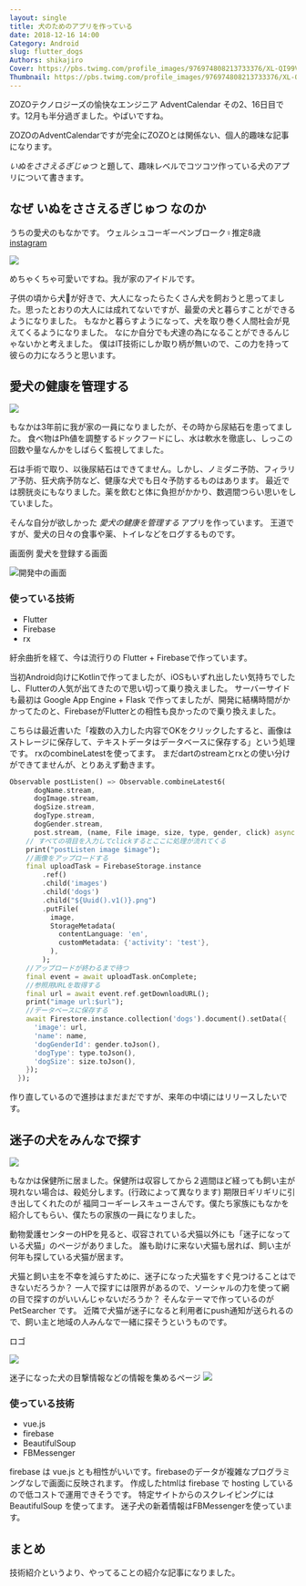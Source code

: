 ```yaml
---
layout: single
title: 犬のためのアプリを作っている
date: 2018-12-16 14:00
Category: Android
slug: flutter_dogs
Authors: shikajiro
Cover: https://pbs.twimg.com/profile_images/976974808213733376/XL-QI99V_400x400.jpg
Thumbnail: https://pbs.twimg.com/profile_images/976974808213733376/XL-QI99V_400x400.jpg
---
```


ZOZOテクノロジーズの愉快なエンジニア AdventCalendar その2、16日目です。12月も半分過ぎました。やばいですね。

ZOZOのAdventCalendarですが完全にZOZOとは関係ない、個人的趣味な記事になります。

 *いぬをささえるぎじゅつ* と題して、趣味レベルでコツコツ作っている犬のアプリについて書きます。

## なぜ いぬをささえるぎじゅつ なのか

うちの愛犬のもなかです。 ウェルシュコーギーペンブローク♀推定8歳 [instagram](https://www.instagram.com/monakoala/)

![](https://pbs.twimg.com/profile_images/976974808213733376/XL-QI99V_400x400.jpg)

めちゃくちゃ可愛いですね。我が家のアイドルです。

子供の頃から犬🐶が好きで、大人になったらたくさん犬を飼おうと思ってました。思ったとおりの大人には成れてないですが、最愛の犬と暮らすことができるようになりました。
もなかと暮らすようになって、犬を取り巻く人間社会が見えてくるようになりました。
なにか自分でも犬達の為になることができるんじゃないかと考えました。
僕はIT技術にしか取り柄が無いので、この力を持って彼らの力になろうと思います。


## 愛犬の健康を管理する

![](/images/45550733_163527401272115_1647419605745716597_n.jpg)

もなかは3年前に我が家の一員になりましたが、その時から尿結石を患ってました。
食べ物はPh値を調整するドックフードにし、水は軟水を徹底し、しっこの回数や量なんかをしばらく監視してました。

石は手術で取り、以後尿結石はできてません。しかし、ノミダニ予防、フィラリア予防、狂犬病予防など、健康な犬でも日々予防するものはあります。
最近では膀胱炎にもなりました。薬を飲むと体に負担がかかり、数週間つらい思いをしていました。

そんな自分が欲しかった *愛犬の健康を管理する* アプリを作っています。
王道ですが、愛犬の日々の食事や薬、トイレなどをログするものです。

画面例 愛犬を登録する画面

![開発中の画面](/images/friendog.png)

### 使っている技術
- Flutter 
- Firebase
- rx

紆余曲折を経て、今は流行りの Flutter + Firebaseで作っています。

当初Android向けにKotlinで作ってましたが、iOSもいずれ出したい気持ちでしたし、Flutterの人気が出てきたので思い切って乗り換えました。
サーバーサイドも最初は Google App Engine + Flask で作ってましたが、開発に結構時間がかかってたのと、FirebaseがFlutterとの相性も良かったので乗り換えました。

こちらは最近書いた「複数の入力した内容でOKをクリックしたすると、画像はストレージに保存して、テキストデータはデータベースに保存する」という処理です。
rxのcombineLatestを使ってます。
まだdartのstreamとrxとの使い分けができてませんが、とりあえず動きます。
```dart
Observable postListen() => Observable.combineLatest6(
      dogName.stream,
      dogImage.stream,
      dogSize.stream,
      dogType.stream,
      dogGender.stream,
      post.stream, (name, File image, size, type, gender, click) async {
    // すべての項目を入力してclickするとここに処理が流れてくる
    print("postListen image $image");
    //画像をアップロードする
    final uploadTask = FirebaseStorage.instance
        .ref()
        .child('images')
        .child('dogs')
        .child("${Uuid().v1()}.png")
        .putFile(
          image,
          StorageMetadata(
            contentLanguage: 'en',
            customMetadata: {'activity': 'test'},
          ),
        );
    //アップロードが終わるまで待つ
    final event = await uploadTask.onComplete;
    //参照用URLを取得する
    final url = await event.ref.getDownloadURL();
    print("image url:$url");
    //データベースに保存する
    await Firestore.instance.collection('dogs').document().setData({
      'image': url,
      'name': name,
      'dogGenderId': gender.toJson(),
      'dogType': type.toJson(),
      'dogSize': size.toJson(),
    });
  });
```

作り直しているので進捗はまだまだですが、来年の中頃にはリリースしたいです。

## 迷子の犬をみんなで探す

![](/images/o0450046413361865330.jpg)

もなかは保健所に居ました。保健所は収容してから２週間ほど経っても飼い主が現れない場合は、殺処分します。(行政によって異なります)
期限日ギリギリに引き出してくれたのが 福岡コーギーレスキューさんです。僕たち家族にもなかを紹介してもらい、僕たちの家族の一員になりました。

動物愛護センターのHPを見ると、収容されている犬猫以外にも「迷子になっている犬猫」のページがありました。
誰も助けに来ない犬猫も居れば、飼い主が何年も探している犬猫が居ます。

犬猫と飼い主を不幸を減らすために、迷子になった犬猫をすぐ見つけることはできないだろうか？
一人で探すには限界があるので、ソーシャルの力を使って網の目で探すのがいいんじゃないだろうか？
そんなテーマで作っているのが PetSearcher です。
近隣で犬猫が迷子になると利用者にpush通知が送られるので、飼い主と地域の人みんなで一緒に探そうというものです。

ロゴ

![](/images/petsearcher.png)

迷子になった犬の目撃情報などの情報を集めるページ
![](/images/petsearch_host.png)

### 使っている技術
- vue.js 
- firebase 
- BeautifulSoup 
- FBMessenger

firebase は vue.js とも相性がいいです。firebaseのデータが複雑なプログラミングなしで画面に反映されます。
作成したhtmlは firebase で hosting しているので低コストで運用できそうです。
特定サイトからのスクレイピングには BeautifulSoup を使ってます。
迷子犬の新着情報はFBMessengerを使っています。

## まとめ
技術紹介というより、やってることの紹介な記事になりました。